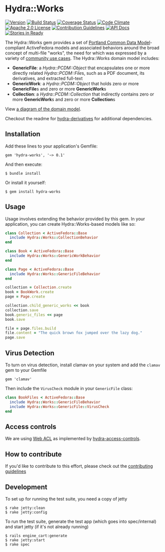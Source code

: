 # Hydra::Works

[![Version](https://badge.fury.io/rb/hydra-works.png)](http://badge.fury.io/rb/hydra-works)
[![Build Status](https://travis-ci.org/projecthydra-labs/hydra-works.svg?branch=master)](https://travis-ci.org/projecthydra-labs/hydra-works)
[![Coverage Status](https://coveralls.io/repos/projecthydra-labs/hydra-works/badge.svg?branch=master)](https://coveralls.io/r/projecthydra-labs/hydra-works?branch=master)
[![Code Climate](https://codeclimate.com/github/projecthydra-labs/hydra-works/badges/gpa.svg)](https://codeclimate.com/github/projecthydra-labs/hydra-works)
[![Apache 2.0 License](http://img.shields.io/badge/APACHE2-license-blue.svg)](./LICENSE)
[![Contribution Guidelines](http://img.shields.io/badge/CONTRIBUTING-Guidelines-blue.svg)](./CONTRIBUTING.md)
[![API Docs](http://img.shields.io/badge/API-docs-blue.svg)](http://rubydoc.info/gems/hydra-works)
[![Stories in Ready](https://badge.waffle.io/projecthydra-labs/hydra-works.png?source=projecthydra-labs%2Fhydra-works&label=ready&title=Ready)](https://waffle.io/projecthydra-labs/hydra-works?source=projecthydra-labs%2Fhydra-works)

The Hydra::Works gem provides a set of [Portland Common Data Model](https://github.com/duraspace/pcdm/wiki)-compliant ActiveFedora models and associated behaviors around the broad concept of multi-file "works", the need for which was expressed by a variety of [community use cases](https://github.com/projecthydra-labs/hydra-works/tree/master/use-cases). The Hydra::Works domain model includes:

 * **GenericFile**: a *Hydra::PCDM::Object* that encapsulates one or more directly related *Hydra::PCDM::File*s, such as a PDF document, its derivatives, and extracted full-text
 * **GenericWork**: a *Hydra::PCDM::Object* that holds zero or more **GenericFile**s and zero or more **GenericWork**s
 * **Collection**: a *Hydra::PCDM::Collection* that indirectly contains zero or more **GenericWork**s and zero or more **Collection**s

View [a diagram of the domain model](https://docs.google.com/drawings/d/1-NkkRPpGpZGoTimEpYTaGM1uUPRaT0SamuWDITvtG_8/edit).

Checkout the readme for [hydra-derivatives](https://github.com/projecthydra/hydra-derivatives#dependencies) for additional dependencies.

## Installation

Add these lines to your application's Gemfile:

    gem 'hydra-works', '~> 0.1'

And then execute:

    $ bundle install

Or install it yourself:

    $ gem install hydra-works

## Usage

Usage involves extending the behavior provided by this gem. In your application, you can create Hydra::Works-based models like so:

```ruby
class Collection < ActiveFedora::Base
  include Hydra::Works::CollectionBehavior
end

class Book < ActiveFedora::Base
  include Hydra::Works::GenericWorkBehavior
end

class Page < ActiveFedora::Base
  include Hydra::Works::GenericFileBehavior
end

collection = Collection.create
book = BookWork.create
page = Page.create

collection.child_generic_works << book
collection.save
book.generic_files << page
book.save

file = page.files.build
file.content = "The quick brown fox jumped over the lazy dog."
page.save
```

## Virus Detection

To turn on virus detection, install clamav on your system and add the `clamav` gem to your Gemfile

    gem 'clamav'

Then include the `VirusCheck` module in your `GenericFile` class:

```ruby
class BookFiles < ActiveFedora::Base
  include Hydra::Works::GenericFileBehavior
  include Hydra::Works::GenericFile::VirusCheck
end
```

## Access controls

We are using [Web ACL](http://www.w3.org/wiki/WebAccessControl) as implemented by [hydra-access-controls](https://github.com/projecthydra/hydra-head/tree/master/hydra-access-controls).

## How to contribute

If you'd like to contribute to this effort, please check out the [contributing guidelines](CONTRIBUTING.md)

## Development

To set up for running the test suite, you need a copy of jetty

    $ rake jetty:clean
    $ rake jetty:config

To run the test suite, generate the test app (which goes into spec/internal) and start jetty (if it's not already running)

    $ rails engine_cart:generate
    $ rake jetty:start
    $ rake spec
